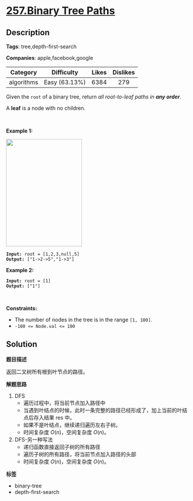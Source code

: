 # [257.Binary Tree Paths](https://leetcode.com/problems/binary-tree-paths/description/)

## Description

**Tags**: tree,depth-first-search

**Companies**: apple,facebook,google

|  Category  |  Difficulty   | Likes | Dislikes |
| :--------: | :-----------: | :---: | :------: |
| algorithms | Easy (63.13%) | 6384  |   279    |

<p>Given the <code>root</code> of a binary tree, return <em>all root-to-leaf paths in <strong>any order</strong></em>.</p>
<p>A <strong>leaf</strong> is a node with no children.</p>
<p>&nbsp;</p>
<p><strong class="example">Example 1:</strong></p>
<img alt="" src="https://assets.leetcode.com/uploads/2021/03/12/paths-tree.jpg" style="width: 207px; height: 293px;" />
<pre><code><strong>Input:</strong> root = [1,2,3,null,5]
<strong>Output:</strong> [&quot;1-&gt;2-&gt;5&quot;,&quot;1-&gt;3&quot;]</code></pre>
<p><strong class="example">Example 2:</strong></p>
<pre><code><strong>Input:</strong> root = [1]
<strong>Output:</strong> [&quot;1&quot;]</code></pre>
<p>&nbsp;</p>
<p><strong>Constraints:</strong></p>
<ul>
  <li>The number of nodes in the tree is in the range <code>[1, 100]</code>.</li>
  <li><code>-100 &lt;= Node.val &lt;= 100</code></li>
</ul>

## Solution

**题目描述**

返回二叉树所有根到叶节点的路径。

**解题思路**

1. DFS
   - 遍历过程中，将当前节点加入路径中
   - 当遇到叶结点的时候，此时一条完整的路径已经形成了，加上当前的叶结点后存入结果 res 中。
   - 如果不是叶结点，继续递归遍历左右子树。
   - 时间复杂度 $O(n)$，空间复杂度 $O(n)$。
2. DFS-另一种写法
   - 递归函数直接返回子树的所有路径
   - 遍历子树的所有路径，将当前节点加入路径的头部
   - 时间复杂度 $O(n)$，空间复杂度 $O(n)$。

**标签**

- binary-tree
- depth-first-search
